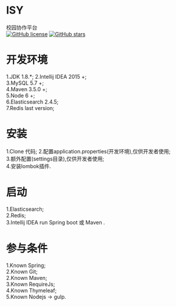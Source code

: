# ISY
校园协作平台  
[![GitHub license](https://img.shields.io/badge/license-MIT-blue.svg)](https://raw.githubusercontent.com/zbeboy/ISY/v11/LICENSE) 
[![GitHub stars](https://img.shields.io/github/stars/zbeboy/ISY.svg)](https://github.com/zbeboy/ISY/stargazers)
# 开发环境
1.JDK 1.8.*;
2.Intellij IDEA 2015 +;  
3.MySQL 5.7 +;  
4.Maven 3.5.0 +;  
5.Node 6 +;  
6.Elasticsearch 2.4.5;  
7.Redis last version;  
# 安装
1.Clone 代码;
2.配置application.properties(开发环境),仅供开发者使用;  
3.额外配置(settings目录),仅供开发者使用;  
4.安装lombok插件.
# 启动
1.Elasticsearch;  
2.Redis;  
3.Intellij IDEA run Spring boot 或 Maven .  
# 参与条件
1.Known Spring;  
2.Known Git;  
2.Known Maven;  
3.Known RequireJs;  
4.Known Thymeleaf;  
5.Known Nodejs -> gulp.  
